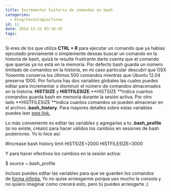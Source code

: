 ```yaml
---
title: Incrementar historia de comandos en bash
categories:
  - blog/tecnologia/linux
id: 11
date: 2014-12-31 03:10:45
tags:
---
```


Si eres de los que utiliza **CTRL + R** para ejecutar un comando que ya habías ejecutado previamente o simplemente deseas buscar un comando en la historia de bash, quizá te resulte frustrante darte cuenta que el comando que querías ya no está en la memoria. Por defecto bash guarda un número limitado de comandos en la historia, en mi caso particular descubrí que OSX Yosemite conserva los últimos 500 comandos mientras que Ubuntu 12.04 preserva 1000. Por fortuna hay dos variables globales las cuales puedes editar para incrementar o disminuir el número de comandos almacenados en la historia: **HISTSIZE** y **HISTFILESIZE**.**HISTSIZE **indica cuantos comandos guarda bash en memoria durante la sesión activa. Por otro lado **HISTFILESIZE **indica cuantos comandos se pueden almacenar en el archivo **.bash\_history**. Para mayores detalles sobre estas variables puedes leer [este link.](http://stackoverflow.com/questions/19454837/bash-histsize-vs-histfilesize) 

Lo más conveniente es editar las variables y agregarlas a tu **.bash\_profile** (si no existe, créalo) para hacer válidos los cambios en sesiones de bash posteriores. Yo lo hice así:

#Increase bash history limit
HISTSIZE=2000
HISTFILESIZE=3000

Y para hacer efectivos los cambios en la sesión activa:

$ source ~.bash\_profile

Incluso puedes editar las variables para que se guarden los comandos de [forma infinita.](http://superuser.com/questions/479726/how-to-get-infinite-command-history-in-bash) Yo no quise arriesgarme porque uso mucho la consola y no quiero imaginar como crecerá esto, pero tú puedes arriesgarte ;)